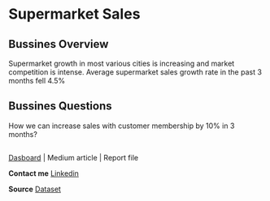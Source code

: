 # Supermarket Sales
## Bussines Overview
Supermarket growth in most various cities is increasing and market competition is intense.
Average supermarket sales growth rate in the past 3 months fell 4.5%

## Bussines Questions
How we can increase sales with customer membership by 10% in 3 months?

##
[Dasboard](https://public.tableau.com/app/profile/aliffian/viz/SupermarketSales_16760935325750/SupermarketSales) |
Medium article |
Report file

**Contact me**
[Linkedin](https://www.linkedin.com/in/aliffian/)

**Source**
[Dataset](https://www.kaggle.com/datasets/aungpyaeap/supermarket-sales)
